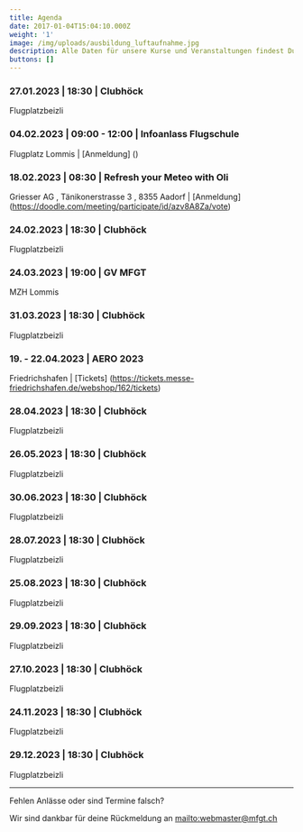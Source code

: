 ```yaml
---
title: Agenda
date: 2017-01-04T15:04:10.000Z
weight: '1'
image: /img/uploads/ausbildung_luftaufnahme.jpg
description: Alle Daten für unsere Kurse und Veranstaltungen findest Du in unserer Agenda.
buttons: []
---
```

### 27.01.2023 | 18:30 | Clubhöck

Flugplatzbeizli

### 04.02.2023 | 09:00 - 12:00 | Infoanlass Flugschule

Flugplatz Lommis | [Anmeldung] ()

### 18.02.2023 | 08:30 | Refresh your Meteo with Oli

Griesser AG, Tänikonerstrasse 3, 8355 Aadorf | [Anmeldung] (https://doodle.com/meeting/participate/id/azv8A8Za/vote)

### 24.02.2023 | 18:30 | Clubhöck

Flugplatzbeizli

### 24.03.2023 | 19:00 | GV MFGT

MZH Lommis

### 31.03.2023 | 18:30 | Clubhöck

Flugplatzbeizli

### 19. - 22.04.2023 | AERO 2023

Friedrichshafen | [Tickets] (https://tickets.messe-friedrichshafen.de/webshop/162/tickets)

### 28.04.2023 | 18:30 | Clubhöck

Flugplatzbeizli

### 26.05.2023 | 18:30 | Clubhöck

Flugplatzbeizli

### 30.06.2023 | 18:30 | Clubhöck

Flugplatzbeizli

### 28.07.2023 | 18:30 | Clubhöck

Flugplatzbeizli

### 25.08.2023 | 18:30 | Clubhöck

Flugplatzbeizli

### 29.09.2023 | 18:30 | Clubhöck

Flugplatzbeizli

### 27.10.2023 | 18:30 | Clubhöck

Flugplatzbeizli

### 24.11.2023 | 18:30 | Clubhöck

Flugplatzbeizli

### 29.12.2023 | 18:30 | Clubhöck

Flugplatzbeizli

<hr>

Fehlen Anlässe oder sind Termine falsch?

Wir sind dankbar für deine Rückmeldung an <mailto:webmaster@mfgt.ch>
